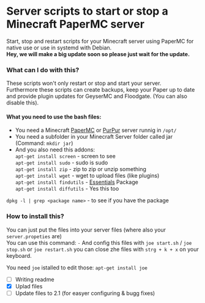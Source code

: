 # Server scripts to start or stop a Minecraft PaperMC server
Start, stop and restart scripts for your Minecraft server using PaperMC for native use or use in systemd with Debian.  
**Hey, we will make a big update soon so please just wait for the update.**
### What can I do with this?
These scripts won't only restart or stop and start your server.  
Furthermore these scripts can create backups, keep your Paper up to date and provide plugin updates for GeyserMC and Floodgate. (You can also disable this).
#### What you need to use the bash files:
- You need a Minecraft [PaperMC](https://papermc.io) or [PurPur]() server runnig in `/opt/`
- You need a subfolder in your Minecraft Server folder called jar (Command: `mkdir jar`)
- And you also need this addons:  
`apt-get install screen` - screen to see  
`apt-get install sudo` - sudo is sudo  
`apt-get install zip` - zip to zip or unzip something  
`apt-get install wget` - wget to upload files (like plugins)  
`apt-get install findutils` - [Essentials](https://wiki.ubuntuusers.de/xargs/) Package  
`apt-get install diffutils` - Yes this too  
  
`dpkg -l | grep <package name>` - to see if you have the package  

### How to install this?

You can just put the files into your server files (where also your `server.propeties` are)  
You can use this command: `-`
And config this files with `joe start.sh` / `joe stop.sh` or `joe restart.sh` you can close zhe files with `strg + k + x` on your keyboard.  
  
You need `joe` istalled to edit those: `apt-get install joe`  
  
  
- [ ] Writing readme
- [X] Uplad files
- [ ] Update files to 2.1 (for easyer configuring & bugg fixes)
